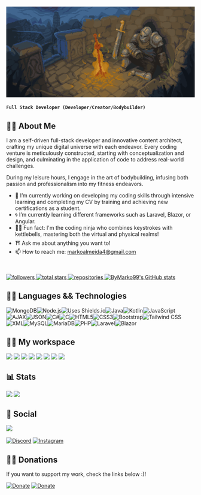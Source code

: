 <body style="background-image: url('bc.gif'); background-repeat: repeat;">

<!-- <h1 align="center" style="color:#FBCC09;">ByMarko99 the Coding Ninja</h1>
 -->
![Header Image](header.gif)

<!-- Img creds: https://cannonbreed.newgrounds.com/
-->

**`Full Stack Developer (Developer/Creator/Bodybuilder)`**
## 🐱‍👤 About Me
I am a self-driven full-stack developer and innovative content architect, crafting my unique digital universe with each endeavor. Every coding venture is meticulously constructed, starting with conceptualization and design, and culminating in the application of code to address real-world challenges. 

During my leisure hours, I engage in the art of bodybuilding, infusing both passion and professionalism into my fitness endeavors.

- 🔭 I’m currently working on developing my coding skills through intensive learning and completing my CV by training and achieving new certifications as a student.
- 🌀 I’m currently learning different frameworks such as Laravel, Blazor, or Angular.
- 🐱‍👤 Fun fact: I'm the coding ninja who combines keystrokes with kettlebells, mastering both the virtual and physical realms!
- ⛩️ Ask me about anything you want to!
- 📫 How to reach me: markoalmeida4@gmail.com

<br>

<p align="left">
   <a href="https://github.com/ByMarko99?tab=followers">
      <img alt="followers" title="Follow me on Github" src="https://custom-icon-badges.demolab.com/github/followers/ByMarko99?color=236ad3&labelColor=1155ba&style=for-the-badge&logo=person-add&label=Follow&logoColor=white"/>
   </a>
   <a href="https://github.com/ByMarko99?tab=repositories&sort=stargazers">
      <img alt="total stars" title="Total stars on GitHub" src="https://custom-icon-badges.demolab.com/github/stars/ByMarko99?color=55960c&style=for-the-badge&labelColor=488207&logo=star"/>
   </a>
   <a href="https://github.com/ByMarko99?tab=repositories">
      <img alt="repositories" title="My GitHub Repositories" src="https://custom-icon-badges.demolab.com/badge/dynamic/json?color=yellow&label=Repositories&query=$.public_repos&url=https://api.github.com/users/ByMarko99&style=for-the-badge&logo=github&logoColor=yellow"/>
   </a>
   <a href="https://github.com/ByMarko99">
      <img alt="ByMarko99's GitHub stats" src="https://komarev.com/ghpvc/?username=ByMarko99&color=FBCC09&style=for-the-badge"/>
   </a>
</p>

## 👨‍💻 Languages && Technologies
<div style="display: flex;  flex-wrap: wrap;">
<!-- MongoDB Badge -->
<img src="https://custom-icon-badges.demolab.com/badge/-MongoDB-47A248?style=for-the-badge&logo=mongodb&logoColor=white" alt="MongoDB">

<!-- Node.js Badge -->
<img src="https://custom-icon-badges.demolab.com/badge/-Node.js-339933?style=for-the-badge&logo=node.js&logoColor=white" alt="Node.js">

 <img src="https://custom-icon-badges.demolab.com/badge/-Uses_Shields.io-000000?style=for-the-badge&logo=shieldsiobadge&logoColor=white" alt="Uses Shields.io">

<img src="https://custom-icon-badges.demolab.com/badge/java-007396?style=for-the-badge&logo=java&logoColor=white" alt="Java">

<img src="https://custom-icon-badges.demolab.com/badge/kotlin-0095D5?style=for-the-badge&logo=kotlin&logoColor=white" alt="Kotlin">

 <img src="https://custom-icon-badges.demolab.com/badge/javascript-F7DF1E?style=for-the-badge&logo=javascript&logoColor=black" alt="JavaScript">

 <img src="https://custom-icon-badges.demolab.com/badge/ajax-0057B8?style=for-the-badge&logo=ajax&logoColor=white" alt="AJAX">

 <img src="https://custom-icon-badges.demolab.com/badge/json-000000?style=for-the-badge&logo=json&logoColor=white" alt="JSON">

<img src="https://custom-icon-badges.demolab.com/badge/csharp-239120?style=for-the-badge&logo=csharp&logoColor=white" alt="C#">

<img src="https://custom-icon-badges.demolab.com/badge/c-A8B9CC?style=for-the-badge&logo=c&logoColor=white" alt="C">

 <img src="https://custom-icon-badges.demolab.com/badge/html5-E34F26?style=for-the-badge&logo=html5&logoColor=white" alt="HTML5">

 <img src="https://custom-icon-badges.demolab.com/badge/css3-1572B6?style=for-the-badge&logo=css3&logoColor=white" alt="CSS3">

<img src="https://custom-icon-badges.demolab.com/badge/bootstrap-7952B3?style=for-the-badge&logo=bootstrap&logoColor=white" alt="Bootstrap">

<img src="https://custom-icon-badges.demolab.com/badge/tailwind-38B2AC?style=for-the-badge&logo=tailwind&logoColor=white" alt="Tailwind CSS">

<img src="https://custom-icon-badges.demolab.com/badge/xml-FC3232?style=for-the-badge&logo=xml&logoColor=white" alt="XML">

 <img src="https://custom-icon-badges.demolab.com/badge/mysql-4479A1?logo=mysql&logoColor=white&style=for-the-badge" alt="MySQL">

<img src="https://custom-icon-badges.demolab.com/badge/mariadb-003545?logo=mariadb&logoColor=white&style=for-the-badge" alt="MariaDB">

<img src="https://custom-icon-badges.demolab.com/badge/php-777BB4?logo=php&logoColor=white&style=for-the-badge" alt="PHP">

<img src="https://custom-icon-badges.demolab.com/badge/laravel-FF2D20?logo=laravel&logoColor=white&style=for-the-badge" alt="Laravel">

<img src="https://custom-icon-badges.demolab.com/badge/blazor-512BD4?logo=blazor&logoColor=white&style=for-the-badge" alt="Blazor">

</div>


## 🐱‍👓 My workspace
![](https://img.shields.io/badge/-Visual%20Studio%20Code-0078d7?style=for-the-badge&logo=Visual%20Studio%20Code&logoColor=white)
![](https://img.shields.io/badge/-Visual%20Studio-800080?style=for-the-badge&logo=Visual%20Studio&logoColor=white)
![](https://img.shields.io/badge/Github-000?logo=github&style=for-the-badge)
![](https://img.shields.io/badge/gitlab-000?logo=gitlab&style=for-the-badge)
![](https://custom-icon-badges.demolab.com/badge/androidstudio-008000?logo=androidstudio&style=for-the-badge)
![](https://custom-icon-badges.demolab.com/badge/eclipse-483D8B?logo=eclipse&logoColor=FFA500&style=for-the-badge)
![](https://custom-icon-badges.demolab.com/badge/docker-white?logo=docker&logoColor=1d63ed&style=for-the-badge)
![](https://custom-icon-badges.demolab.com/badge/aws-262e3b?logo=aws&logoColor=white&style=for-the-badge)


## 📊 Stats

<p align="left">
  <img src="https://github-readme-stats.vercel.app/api?username=ByMarko99&theme=merko&show_icons=true" height="200" />
  <img src="https://github-readme-stats.vercel.app/api/top-langs/?username=ByMarko99&theme=merko&show_icons=true" height="200" /> 
</p>


## 🤳 Social

[![](https://discord.c99.nl/widget/theme-2/415889981278519306.png)]()

[![Discord](https://img.shields.io/badge/-Discord-7289DA?style=for-the-badge&logo=discord&logoColor=white)](https://discord.com/users/415889981278519306)
[![Instagram](https://img.shields.io/badge/-Instagram-E4405F?style=for-the-badge&logo=instagram&logoColor=white)](https://instagram.com/mzoknx)

## 🐱‍🚀 Donations

If you want to support my work, check the links below :)!

[![Donate](https://img.shields.io/badge/PayPal-00457C?style=for-the-badge&logo=paypal&logoColor=white)](https://paypal.me/bymarko99) [![Donate](https://img.shields.io/badge/Buy_Me_A_Coffee-ff5e5b?style=for-the-badge&logo=buy-me-a-coffee&logoColor=white)](https://ko-fi.com/bymarko99)
</body>
